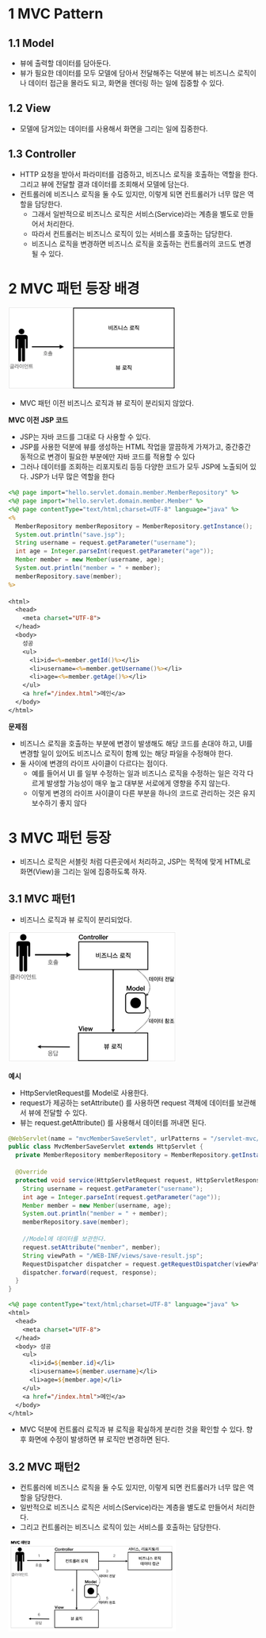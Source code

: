 # 1 MVC Pattern

## 1.1 Model

* 뷰에 출력할 데이터를 담아둔다. 
* 뷰가 필요한 데이터를 모두 모델에 담아서 전달해주는 덕분에 뷰는 비즈니스 로직이나 데이터 접근을 몰라도 되고, 화면을 렌더링 하는 일에 집중할 수 있다.



## 1.2 View

* 모델에 담겨있는 데이터를 사용해서 화면을 그리는 일에 집중한다.



## 1.3 Controller

* HTTP 요청을 받아서 파라미터를 검증하고, 비즈니스 로직을 호출하는 역할을 한다. 그리고 뷰에 전달할 결과 데이터를 조회해서 모델에 담는다.
* 컨트롤러에 비즈니스 로직을 둘 수도 있지만, 이렇게 되면 컨트롤러가 너무 많은 역할을 담당한다. 
  * 그래서 일반적으로 비즈니스 로직은 서비스(Service)라는 계층을 별도로 만들어서 처리한다. 
  * 따라서 컨트롤러는 비즈니스 로직이 있는 서비스를 호출하는 담당한다. 
  * 비즈니스 로직을 변경하면 비즈니스 로직을 호출하는 컨트롤러의 코드도 변경될 수 있다. 



# 2 MVC 패턴 등장 배경

<img src="./images/image-20210313195057600.png" alt="image-20210313195057600" style="zoom: 33%;" />

* MVC 패턴 이전 비즈니스 로직과 뷰 로직이 분리되지 않았다.



**MVC 이전 JSP 코드**

* JSP는 자바 코드를 그대로 다 사용할 수 있다.
* JSP를 사용한 덕분에 뷰를 생성하는 HTML 작업을 깔끔하게 가져가고, 중간중간 동적으로 변경이 필요한 부분에만 자바 코드를 적용할 수 있다
* 그러나 데이터를 조회하는 리포지토리 등등 다양한 코드가 모두 JSP에 노출되어 있다. JSP가 너무 많은 역할을 한다

```jsp
<%@ page import="hello.servlet.domain.member.MemberRepository" %>
<%@ page import="hello.servlet.domain.member.Member" %>
<%@ page contentType="text/html;charset=UTF-8" language="java" %>
<%
  MemberRepository memberRepository = MemberRepository.getInstance();
  System.out.println("save.jsp");
  String username = request.getParameter("username");
  int age = Integer.parseInt(request.getParameter("age"));
  Member member = new Member(username, age);
  System.out.println("member = " + member);
  memberRepository.save(member);
%>

<html>
  <head>
    <meta charset="UTF-8">
  </head>
  <body>
    성공
    <ul>
      <li>id=<%=member.getId()%></li>
      <li>username=<%=member.getUsername()%></li>
      <li>age=<%=member.getAge()%></li>
    </ul>
    <a href="/index.html">메인</a>
  </body>
</html>
```



**문제점**

* 비즈니스 로직을 호출하는 부분에 변경이 발생해도 해당 코드를 손대야 하고, UI를 변경할 일이 있어도 비즈니스 로직이 함께 있는 해당 파일을 수정해야 한다.
* 둘 사이에 변경의 라이프 사이클이 다르다는 점이다. 
  * 예를 들어서 UI 를 일부 수정하는 일과 비즈니스 로직을 수정하는 일은 각각 다르게 발생할 가능성이 매우 높고 대부분 서로에게 영향을 주지 않는다. 
  * 이렇게 변경의 라이프 사이클이 다른 부분을 하나의 코드로 관리하는 것은 유지보수하기 좋지 않다

# 3 MVC 패턴 등장

* 비즈니스 로직은 서블릿 처럼 다른곳에서 처리하고, JSP는 목적에 맞게 HTML로 화면(View)을 그리는 일에 집중하도록 하자.



## 3.1 MVC 패턴1

*  비즈니스 로직과 뷰 로직이 분리되었다.

<img src="./images/image-20210313195256204.png" alt="image-20210313195256204" style="zoom:33%;" />



**예시**

* HttpServletRequest를 Model로 사용한다.
* request가 제공하는 setAttribute() 를 사용하면 request 객체에 데이터를 보관해서 뷰에 전달할 수 있다.
* 뷰는 request.getAttribute() 를 사용해서 데이터를 꺼내면 된다.

```java
@WebServlet(name = "mvcMemberSaveServlet", urlPatterns = "/servlet-mvc/members/save")
public class MvcMemberSaveServlet extends HttpServlet {
  private MemberRepository memberRepository = MemberRepository.getInstance();
  
  @Override
  protected void service(HttpServletRequest request, HttpServletResponse response) throws ServletException, IOException {
    String username = request.getParameter("username");
    int age = Integer.parseInt(request.getParameter("age"));
    Member member = new Member(username, age);
    System.out.println("member = " + member);
    memberRepository.save(member);
    
    //Model에 데이터를 보관한다. 
    request.setAttribute("member", member);
    String viewPath = "/WEB-INF/views/save-result.jsp";
    RequestDispatcher dispatcher = request.getRequestDispatcher(viewPath);
    dispatcher.forward(request, response);
  } 
}
```

```jsp
<%@ page contentType="text/html;charset=UTF-8" language="java" %>
<html>
  <head>
    <meta charset="UTF-8">
  </head>
  <body> 성공
    <ul>
      <li>id=${member.id}</li>
      <li>username=${member.username}</li>
      <li>age=${member.age}</li>
    </ul>
    <a href="/index.html">메인</a>
  </body>
</html>
```

* MVC 덕분에 컨트롤러 로직과 뷰 로직을 확실하게 분리한 것을 확인할 수 있다. 향후 화면에 수정이 발생하면 뷰 로직만 변경하면 된다.



## 3.2 MVC 패턴2

* 컨트롤러에 비즈니스 로직을 둘 수도 있지만, 이렇게 되면 컨트롤러가 너무 많은 역할을 담당한다.
* 일반적으로 비즈니스 로직은 서비스(Service)라는 계층을 별도로 만들어서 처리한다. 
* 그리고 컨트롤러는 비즈니스 로직이 있는 서비스를 호출하는 담당한다.

<img src="./images/image-20210313195516781.png" alt="image-20210313195516781" style="zoom:33%;" />